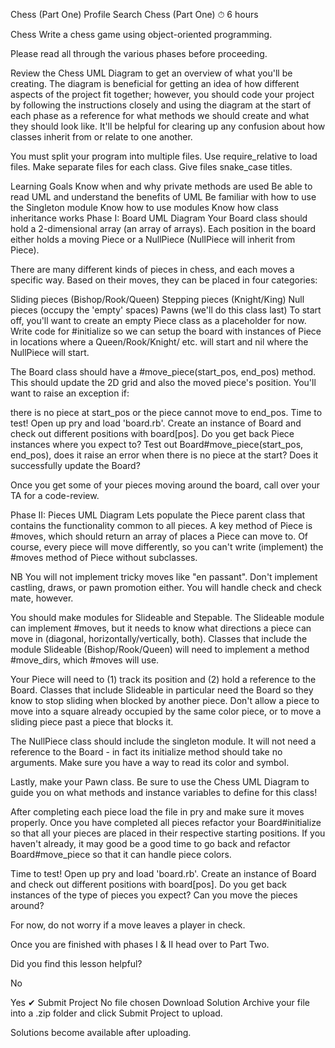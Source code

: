 
Chess (Part One)
Profile
Search
Chess (Part One)
⏱ 6 hours

Chess
Write a chess game using object-oriented programming.

Please read all through the various phases before proceeding.

Review the Chess UML Diagram to get an overview of what you'll be creating. The diagram is beneficial for getting an idea of how different aspects of the project fit together; however, you should code your project by following the instructions closely and using the diagram at the start of each phase as a reference for what methods we should create and what they should look like. It'll be helpful for clearing up any confusion about how classes inherit from or relate to one another.

You must split your program into multiple files. Use require_relative to load files. Make separate files for each class. Give files snake_case titles.

Learning Goals
Know when and why private methods are used
Be able to read UML and understand the benefits of UML
Be familiar with how to use the Singleton module
Know how to use modules
Know how class inheritance works
Phase I: Board UML Diagram
Your Board class should hold a 2-dimensional array (an array of arrays). Each position in the board either holds a moving Piece or a NullPiece (NullPiece will inherit from Piece).

There are many different kinds of pieces in chess, and each moves a specific way. Based on their moves, they can be placed in four categories:

Sliding pieces (Bishop/Rook/Queen)
Stepping pieces (Knight/King)
Null pieces (occupy the 'empty' spaces)
Pawns (we'll do this class last)
To start off, you'll want to create an empty Piece class as a placeholder for now. Write code for #initialize so we can setup the board with instances of Piece in locations where a Queen/Rook/Knight/ etc. will start and nil where the NullPiece will start.

The Board class should have a #move_piece(start_pos, end_pos) method. This should update the 2D grid and also the moved piece's position. You'll want to raise an exception if:

there is no piece at start_pos or
the piece cannot move to end_pos.
Time to test! Open up pry and load 'board.rb'. Create an instance of Board and check out different positions with board[pos]. Do you get back Piece instances where you expect to? Test out Board#move_piece(start_pos, end_pos), does it raise an error when there is no piece at the start? Does it successfully update the Board?

Once you get some of your pieces moving around the board, call over your TA for a code-review.

Phase II: Pieces UML Diagram
Lets populate the Piece parent class that contains the functionality common to all pieces. A key method of Piece is #moves, which should return an array of places a Piece can move to. Of course, every piece will move differently, so you can't write (implement) the #moves method of Piece without subclasses.

NB You will not implement tricky moves like "en passant". Don't implement castling, draws, or pawn promotion either. You will handle check and check mate, however.

You should make modules for Slideable and Stepable. The Slideable module can implement #moves, but it needs to know what directions a piece can move in (diagonal, horizontally/vertically, both). Classes that include the module Slideable (Bishop/Rook/Queen) will need to implement a method #move_dirs, which #moves will use.

Your Piece will need to (1) track its position and (2) hold a reference to the Board. Classes that include Slideable in particular need the Board so they know to stop sliding when blocked by another piece. Don't allow a piece to move into a square already occupied by the same color piece, or to move a sliding piece past a piece that blocks it.

The NullPiece class should include the singleton module. It will not need a reference to the Board - in fact its initialize method should take no arguments. Make sure you have a way to read its color and symbol.

Lastly, make your Pawn class. Be sure to use the Chess UML Diagram to guide you on what methods and instance variables to define for this class!

After completing each piece load the file in pry and make sure it moves properly. Once you have completed all pieces refactor your Board#initialize so that all your pieces are placed in their respective starting positions. If you haven't already, it may good be a good time to go back and refactor Board#move_piece so that it can handle piece colors.

Time to test! Open up pry and load 'board.rb'. Create an instance of Board and check out different positions with board[pos]. Do you get back instances of the type of pieces you expect? Can you move the pieces around?

For now, do not worry if a move leaves a player in check.

Once you are finished with phases I & II head over to Part Two.

Did you find this lesson helpful?

No

Yes
✔︎ Submit Project
No file chosen
Download Solution
Archive your file into a .zip folder and click Submit Project to upload.

Solutions become available after uploading.

